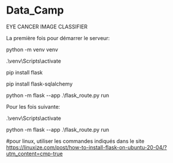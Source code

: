 # Data_Camp

EYE CANCER IMAGE CLASSIFIER


La première fois pour démarrer le serveur:

python -m venv venv

.\venv\Scripts\activate

pip install flask

pip install flask-sqlalchemy

python -m flask --app .\flask_route.py run

 

Pour les fois suivante:

.\venv\Scripts\activate

python -m flask --app .\flask_route.py run


#pour linux, utiliser les commandes indiqués dans le site
https://linuxize.com/post/how-to-install-flask-on-ubuntu-20-04/?utm_content=cmp-true
